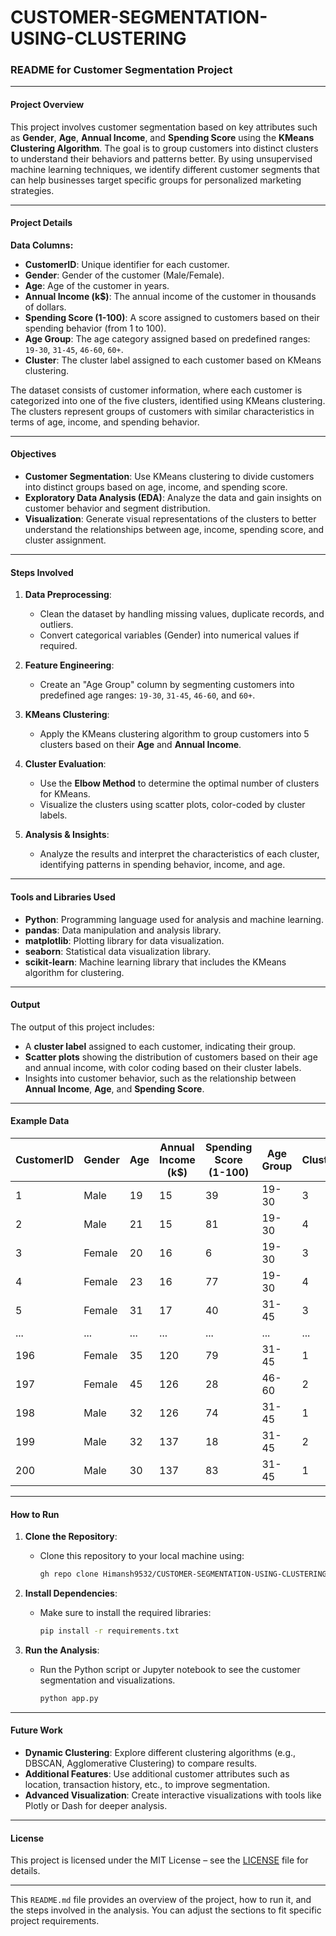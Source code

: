 # CUSTOMER-SEGMENTATION-USING-CLUSTERING
### README for Customer Segmentation Project

---

#### Project Overview

This project involves customer segmentation based on key attributes such as **Gender**, **Age**, **Annual Income**, and **Spending Score** using the **KMeans Clustering Algorithm**. The goal is to group customers into distinct clusters to understand their behaviors and patterns better. By using unsupervised machine learning techniques, we identify different customer segments that can help businesses target specific groups for personalized marketing strategies.

---

#### Project Details

**Data Columns:**
- **CustomerID**: Unique identifier for each customer.
- **Gender**: Gender of the customer (Male/Female).
- **Age**: Age of the customer in years.
- **Annual Income (k$)**: The annual income of the customer in thousands of dollars.
- **Spending Score (1-100)**: A score assigned to customers based on their spending behavior (from 1 to 100).
- **Age Group**: The age category assigned based on predefined ranges: `19-30`, `31-45`, `46-60`, `60+`.
- **Cluster**: The cluster label assigned to each customer based on KMeans clustering.

The dataset consists of customer information, where each customer is categorized into one of the five clusters, identified using KMeans clustering. The clusters represent groups of customers with similar characteristics in terms of age, income, and spending behavior.

---

#### Objectives

- **Customer Segmentation**: Use KMeans clustering to divide customers into distinct groups based on age, income, and spending score.
- **Exploratory Data Analysis (EDA)**: Analyze the data and gain insights on customer behavior and segment distribution.
- **Visualization**: Generate visual representations of the clusters to better understand the relationships between age, income, spending score, and cluster assignment.

---

#### Steps Involved

1. **Data Preprocessing**:
    - Clean the dataset by handling missing values, duplicate records, and outliers.
    - Convert categorical variables (Gender) into numerical values if required.

2. **Feature Engineering**:
    - Create an "Age Group" column by segmenting customers into predefined age ranges: `19-30`, `31-45`, `46-60`, and `60+`.

3. **KMeans Clustering**:
    - Apply the KMeans clustering algorithm to group customers into 5 clusters based on their **Age** and **Annual Income**.

4. **Cluster Evaluation**:
    - Use the **Elbow Method** to determine the optimal number of clusters for KMeans.
    - Visualize the clusters using scatter plots, color-coded by cluster labels.

5. **Analysis & Insights**:
    - Analyze the results and interpret the characteristics of each cluster, identifying patterns in spending behavior, income, and age.

---

#### Tools and Libraries Used

- **Python**: Programming language used for analysis and machine learning.
- **pandas**: Data manipulation and analysis library.
- **matplotlib**: Plotting library for data visualization.
- **seaborn**: Statistical data visualization library.
- **scikit-learn**: Machine learning library that includes the KMeans algorithm for clustering.

---

#### Output

The output of this project includes:
- A **cluster label** assigned to each customer, indicating their group.
- **Scatter plots** showing the distribution of customers based on their age and annual income, with color coding based on their cluster labels.
- Insights into customer behavior, such as the relationship between **Annual Income**, **Age**, and **Spending Score**.

---

#### Example Data

| CustomerID | Gender | Age | Annual Income (k$) | Spending Score (1-100) | Age Group | Cluster |
|------------|--------|-----|---------------------|------------------------|-----------|---------|
| 1          | Male   | 19  | 15                  | 39                     | 19-30     | 3       |
| 2          | Male   | 21  | 15                  | 81                     | 19-30     | 4       |
| 3          | Female | 20  | 16                  | 6                      | 19-30     | 3       |
| 4          | Female | 23  | 16                  | 77                     | 19-30     | 4       |
| 5          | Female | 31  | 17                  | 40                     | 31-45     | 3       |
| ...        | ...    | ... | ...                 | ...                    | ...       | ...     |
| 196        | Female | 35  | 120                 | 79                     | 31-45     | 1       |
| 197        | Female | 45  | 126                 | 28                     | 46-60     | 2       |
| 198        | Male   | 32  | 126                 | 74                     | 31-45     | 1       |
| 199        | Male   | 32  | 137                 | 18                     | 31-45     | 2       |
| 200        | Male   | 30  | 137                 | 83                     | 31-45     | 1       |

---

#### How to Run

1. **Clone the Repository**:
   - Clone this repository to your local machine using:
     ```bash
     gh repo clone Himansh9532/CUSTOMER-SEGMENTATION-USING-CLUSTERING
     ```

2. **Install Dependencies**:
   - Make sure to install the required libraries:
     ```bash
     pip install -r requirements.txt
     ```

3. **Run the Analysis**:
   - Run the Python script or Jupyter notebook to see the customer segmentation and visualizations.
     ```bash
     python app.py
     ```

---

#### Future Work

- **Dynamic Clustering**: Explore different clustering algorithms (e.g., DBSCAN, Agglomerative Clustering) to compare results.
- **Additional Features**: Use additional customer attributes such as location, transaction history, etc., to improve segmentation.
- **Advanced Visualization**: Create interactive visualizations with tools like Plotly or Dash for deeper analysis.

---

#### License

This project is licensed under the MIT License – see the [LICENSE](LICENSE) file for details.

---

This `README.md` file provides an overview of the project, how to run it, and the steps involved in the analysis. You can adjust the sections to fit specific project requirements.
